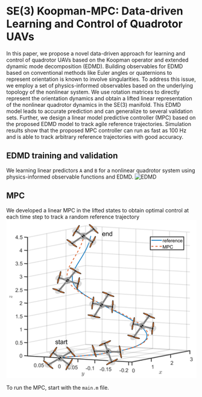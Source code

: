 # SE(3) Koopman-MPC: Data-driven Learning and Control of Quadrotor UAVs
In this paper, we propose a novel data-driven approach for learning and control of quadrotor UAVs based on the Koopman operator and extended dynamic mode decomposition (EDMD). Building observables for EDMD based on conventional methods like Euler angles or quaternions to represent orientation is known to involve singularities. To address this issue, we employ a set of physics-informed observables based on the underlying topology of the nonlinear system. We use rotation matrices to directly represent the orientation dynamics and obtain a lifted linear representation of the nonlinear quadrotor dynamics in the SE(3) manifold. This EDMD model leads to accurate prediction and can generalize to several validation sets. Further, we design a linear model predictive controller (MPC) based on the proposed EDMD model to track agile reference trajectories. Simulation results show that the proposed MPC controller can run as fast as 100 Hz and is able to track arbitrary reference trajectories with good accuracy.

## EDMD training and validation
We learning linear predictors ```A``` and ```B``` for a nonlinear quadrotor system using physics-informed observable functions and EDMD.
![EDMD](Figrures/EDMD_evluation_1.png)

## MPC
We developed a linear MPC in the lifted states to obtain optimal control at each time step to track a random reference trajectory
![Screenshot](Figures/MPC_traj_2.png)

To run the MPC, start with the ```main.m``` file.
